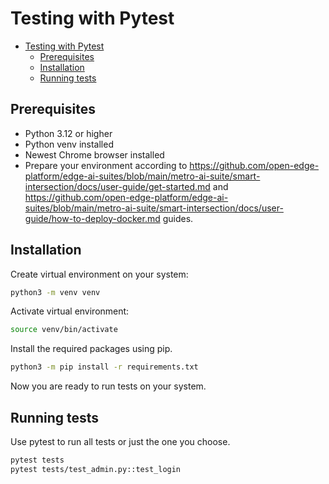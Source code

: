 <!--
# SPDX-FileCopyrightText: (C) 2025 Intel Corporation
# SPDX-License-Identifier: LicenseRef-Intel-Edge-Software
# This file is licensed under the Limited Edge Software Distribution License Agreement.
-->

# Testing with Pytest

- [Testing with Pytest](#testing-with-pytest)
    - [Prerequisites](#prerequisites)
    - [Installation](#installation)
    - [Running tests](#running-tests)

## Prerequisites

- Python 3.12 or higher
- Python venv installed 
- Newest Chrome browser installed
- Prepare your environment according to https://github.com/open-edge-platform/edge-ai-suites/blob/main/metro-ai-suite/smart-intersection/docs/user-guide/get-started.md and https://github.com/open-edge-platform/edge-ai-suites/blob/main/metro-ai-suite/smart-intersection/docs/user-guide/how-to-deploy-docker.md guides.

## Installation

Create virtual environment on your system:

```bash
python3 -m venv venv
```

Activate virtual environment:

```bash
source venv/bin/activate
```

Install the required packages using pip.

```bash
python3 -m pip install -r requirements.txt
```

Now you are ready to run tests on your system. 

## Running tests

Use pytest to run all tests or just the one you choose.

```bash
pytest tests
pytest tests/test_admin.py::test_login
```

